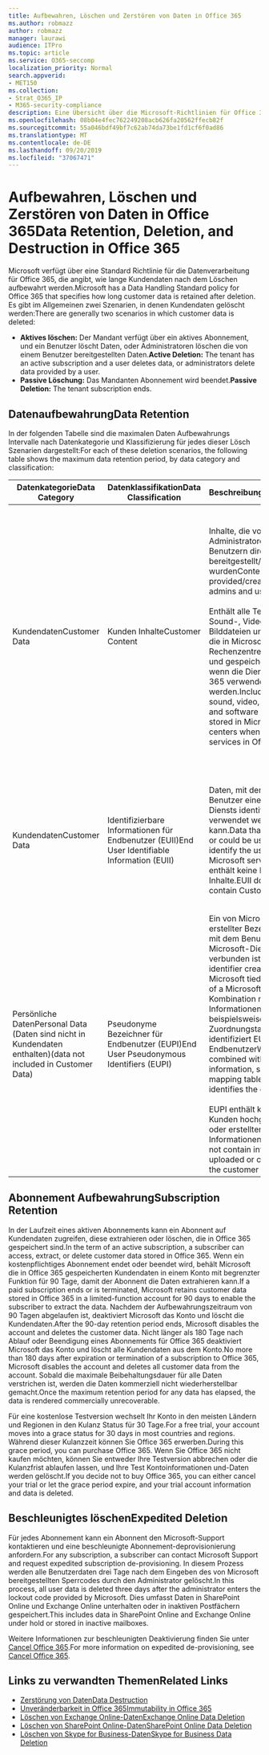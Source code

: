 ```yaml
---
title: Aufbewahren, Löschen und Zerstören von Daten in Office 365
ms.author: robmazz
author: robmazz
manager: laurawi
audience: ITPro
ms.topic: article
ms.service: O365-seccomp
localization_priority: Normal
search.appverid:
- MET150
ms.collection:
- Strat_O365_IP
- M365-security-compliance
description: Eine Übersicht über die Microsoft-Richtlinien für Office 365 zur Aufbewahrung, Löschung und Vernichtung von Daten.
ms.openlocfilehash: 08b04e4fec762249208acb626fa20562ffecb82f
ms.sourcegitcommit: 55a046bdf49bf7c62ab74da73be1fd1cf6f0ad86
ms.translationtype: MT
ms.contentlocale: de-DE
ms.lasthandoff: 09/20/2019
ms.locfileid: "37067471"
---
```

# <a name="data-retention-deletion-and-destruction-in-office-365"></a><span data-ttu-id="d9188-103">Aufbewahren, Löschen und Zerstören von Daten in Office 365</span><span class="sxs-lookup"><span data-stu-id="d9188-103">Data Retention, Deletion, and Destruction in Office 365</span></span>

<span data-ttu-id="d9188-104">Microsoft verfügt über eine Standard Richtlinie für die Datenverarbeitung für Office 365, die angibt, wie lange Kundendaten nach dem Löschen aufbewahrt werden.</span><span class="sxs-lookup"><span data-stu-id="d9188-104">Microsoft has a Data Handling Standard policy for Office 365 that specifies how long customer data is retained after deletion.</span></span> <span data-ttu-id="d9188-105">Es gibt im Allgemeinen zwei Szenarien, in denen Kundendaten gelöscht werden:</span><span class="sxs-lookup"><span data-stu-id="d9188-105">There are generally two scenarios in which customer data is deleted:</span></span>

- <span data-ttu-id="d9188-106">**Aktives löschen:** Der Mandant verfügt über ein aktives Abonnement, und ein Benutzer löscht Daten, oder Administratoren löschen die von einem Benutzer bereitgestellten Daten.</span><span class="sxs-lookup"><span data-stu-id="d9188-106">**Active Deletion:** The tenant has an active subscription and a user deletes data, or administrators delete data provided by a user.</span></span>
- <span data-ttu-id="d9188-107">**Passive Löschung:** Das Mandanten Abonnement wird beendet.</span><span class="sxs-lookup"><span data-stu-id="d9188-107">**Passive Deletion:** The tenant subscription ends.</span></span>

## <a name="data-retention"></a><span data-ttu-id="d9188-108">Datenaufbewahrung</span><span class="sxs-lookup"><span data-stu-id="d9188-108">Data Retention</span></span>

<span data-ttu-id="d9188-109">In der folgenden Tabelle sind die maximalen Daten Aufbewahrungs Intervalle nach Datenkategorie und Klassifizierung für jedes dieser Lösch Szenarien dargestellt:</span><span class="sxs-lookup"><span data-stu-id="d9188-109">For each of these deletion scenarios, the following table shows the maximum data retention period, by data category and classification:</span></span>

| <span data-ttu-id="d9188-110">Datenkategorie</span><span class="sxs-lookup"><span data-stu-id="d9188-110">Data Category</span></span> | <span data-ttu-id="d9188-111">Datenklassifikation</span><span class="sxs-lookup"><span data-stu-id="d9188-111">Data Classification</span></span> | <span data-ttu-id="d9188-112">Beschreibung</span><span class="sxs-lookup"><span data-stu-id="d9188-112">Description</span></span> | <span data-ttu-id="d9188-113">Beispiele</span><span class="sxs-lookup"><span data-stu-id="d9188-113">Examples</span></span> | <span data-ttu-id="d9188-114">Aufbewahrungszeitraum</span><span class="sxs-lookup"><span data-stu-id="d9188-114">Retention Period</span></span> |
|-----------------|-----------------|-----------------|----------------------------------|-------------------------------|
| <span data-ttu-id="d9188-115">Kundendaten</span><span class="sxs-lookup"><span data-stu-id="d9188-115">Customer Data</span></span> | <span data-ttu-id="d9188-116">Kunden Inhalte</span><span class="sxs-lookup"><span data-stu-id="d9188-116">Customer Content</span></span>| <span data-ttu-id="d9188-117">Inhalte, die von Administratoren und Benutzern direkt bereitgestellt/erstellt wurden</span><span class="sxs-lookup"><span data-stu-id="d9188-117">Content directly provided/created by admins and users</span></span> <br><br> <span data-ttu-id="d9188-118">Enthält alle Text-, Sound-, Video-, Bilddateien und Software, die in Microsoft-Rechenzentren erstellt und gespeichert werden, wenn die Dienste in Office 365 verwendet werden.</span><span class="sxs-lookup"><span data-stu-id="d9188-118">Includes all text, sound, video, image files, and software created and stored in Microsoft data centers when using the services in Office 365</span></span> | <span data-ttu-id="d9188-119">Beispiele für die am häufigsten verwendeten Office 365 Anwendungen, die Benutzern das Erstellen von Daten ermöglichen, sind Word, Excel, PowerPoint, Outlook und OneNote.</span><span class="sxs-lookup"><span data-stu-id="d9188-119">Examples of the most commonly used Office 365 applications that allow users to author data include Word, Excel, PowerPoint, Outlook, and OneNote</span></span> <br><br> <span data-ttu-id="d9188-120">Kunden Inhalte enthalten auch kundeneigene/bereitgestellte Geheimnisse (Kennwörter, Zertifikate, Verschlüsselungsschlüssel, Speicherschlüssel)</span><span class="sxs-lookup"><span data-stu-id="d9188-120">Customer content also includes customer-owned/provided secrets (passwords, certificates, encryption keys, storage keys)</span></span> | <span data-ttu-id="d9188-121">**Aktives Lösch Szenario:** höchstens 30 Tage</span><span class="sxs-lookup"><span data-stu-id="d9188-121">**Active Deletion Scenario:** at most 30 days</span></span> <br><br> <span data-ttu-id="d9188-122">**Szenario für passive Löschung:** höchstens 180 Tage</span><span class="sxs-lookup"><span data-stu-id="d9188-122">**Passive Deletion Scenario:** at most 180 days</span></span> |
| <span data-ttu-id="d9188-123">Kundendaten</span><span class="sxs-lookup"><span data-stu-id="d9188-123">Customer Data</span></span> | <span data-ttu-id="d9188-124">Identifizierbare Informationen für Endbenutzer (EUII)</span><span class="sxs-lookup"><span data-stu-id="d9188-124">End User Identifiable Information (EUII)</span></span> | <span data-ttu-id="d9188-125">Daten, mit denen der Benutzer eines Microsoft-Diensts identifiziert oder verwendet werden kann.</span><span class="sxs-lookup"><span data-stu-id="d9188-125">Data that identifies or could be used to identify the user of a Microsoft service.</span></span> <span data-ttu-id="d9188-126">EUII enthält keine Kunden Inhalte.</span><span class="sxs-lookup"><span data-stu-id="d9188-126">EUII does not contain Customer content</span></span> | <span data-ttu-id="d9188-127">Benutzername oder Anzeigename (Domäne \ Benutzername)</span><span class="sxs-lookup"><span data-stu-id="d9188-127">User name or display name (DOMAIN\UserName)</span></span> <br><br> <span data-ttu-id="d9188-128">Benutzerprinzipalname (Name @ Domäne)</span><span class="sxs-lookup"><span data-stu-id="d9188-128">User principal name (name@domain)</span></span> <br><br>  <span data-ttu-id="d9188-129">Benutzerspezifische IP-Adressen</span><span class="sxs-lookup"><span data-stu-id="d9188-129">User-specific IP addresses</span></span> | <span data-ttu-id="d9188-130">**Aktives Lösch Szenario:** höchstens 180 Tage (nur eine mandantenadministrator Aktion)</span><span class="sxs-lookup"><span data-stu-id="d9188-130">**Active Deletion Scenario:** at most 180 days (only a tenant administrator action)</span></span> <br><br> <span data-ttu-id="d9188-131">**Szenario für passive Löschung:** höchstens 180 Tage</span><span class="sxs-lookup"><span data-stu-id="d9188-131">**Passive Deletion Scenario:** at most 180 days</span></span> |
| <span data-ttu-id="d9188-132">Persönliche Daten</span><span class="sxs-lookup"><span data-stu-id="d9188-132">Personal Data</span></span> <br> <span data-ttu-id="d9188-133">(Daten sind nicht in Kundendaten enthalten)</span><span class="sxs-lookup"><span data-stu-id="d9188-133">(data not included in Customer Data)</span></span> | <span data-ttu-id="d9188-134">Pseudonyme Bezeichner für Endbenutzer (EUPI)</span><span class="sxs-lookup"><span data-stu-id="d9188-134">End User Pseudonymous Identifiers (EUPI)</span></span> | <span data-ttu-id="d9188-135">Ein von Microsoft erstellter Bezeichner, der mit dem Benutzer eines Microsoft-Diensts verbunden ist.</span><span class="sxs-lookup"><span data-stu-id="d9188-135">An identifier created by Microsoft tied to the user of a Microsoft service.</span></span> <span data-ttu-id="d9188-136">In Kombination mit anderen Informationen, beispielsweise einer Zuordnungstabelle, identifiziert EUPI den Endbenutzer</span><span class="sxs-lookup"><span data-stu-id="d9188-136">When combined with other information, such as a mapping table, EUPI identifies the end user</span></span> <br><br> <span data-ttu-id="d9188-137">EUPI enthält keine vom Kunden hochgeladenen oder erstellten Informationen.</span><span class="sxs-lookup"><span data-stu-id="d9188-137">EUPI does not contain information uploaded or created by the customer</span></span> | <span data-ttu-id="d9188-138">Benutzer-GUIDs, PUIDs oder SIDs</span><span class="sxs-lookup"><span data-stu-id="d9188-138">User GUIDs, PUIDs, or SIDs</span></span> <br><br> <span data-ttu-id="d9188-139">Sitzungs-IDs</span><span class="sxs-lookup"><span data-stu-id="d9188-139">Session IDs</span></span> | <span data-ttu-id="d9188-140">**Aktives Lösch Szenario:** höchstens 30 Tage</span><span class="sxs-lookup"><span data-stu-id="d9188-140">**Active Deletion Scenario:** at most 30 days</span></span> <br><br> <span data-ttu-id="d9188-141">**Szenario für passive Löschung:** höchstens 180 Tage</span><span class="sxs-lookup"><span data-stu-id="d9188-141">**Passive Deletion Scenario:** at most 180 days</span></span> |

## <a name="subscription-retention"></a><span data-ttu-id="d9188-142">Abonnement Aufbewahrung</span><span class="sxs-lookup"><span data-stu-id="d9188-142">Subscription Retention</span></span>

<span data-ttu-id="d9188-143">In der Laufzeit eines aktiven Abonnements kann ein Abonnent auf Kundendaten zugreifen, diese extrahieren oder löschen, die in Office 365 gespeichert sind.</span><span class="sxs-lookup"><span data-stu-id="d9188-143">In the term of an active subscription, a subscriber can access, extract, or delete customer data stored in Office 365.</span></span> <span data-ttu-id="d9188-144">Wenn ein kostenpflichtiges Abonnement endet oder beendet wird, behält Microsoft die in Office 365 gespeicherten Kundendaten in einem Konto mit begrenzter Funktion für 90 Tage, damit der Abonnent die Daten extrahieren kann.</span><span class="sxs-lookup"><span data-stu-id="d9188-144">If a paid subscription ends or is terminated, Microsoft retains customer data stored in Office 365 in a limited-function account for 90 days to enable the subscriber to extract the data.</span></span> <span data-ttu-id="d9188-145">Nachdem der Aufbewahrungszeitraum von 90 Tagen abgelaufen ist, deaktiviert Microsoft das Konto und löscht die Kundendaten.</span><span class="sxs-lookup"><span data-stu-id="d9188-145">After the 90-day retention period ends, Microsoft disables the account and deletes the customer data.</span></span> <span data-ttu-id="d9188-146">Nicht länger als 180 Tage nach Ablauf oder Beendigung eines Abonnements für Office 365 deaktiviert Microsoft das Konto und löscht alle Kundendaten aus dem Konto.</span><span class="sxs-lookup"><span data-stu-id="d9188-146">No more than 180 days after expiration or termination of a subscription to Office 365, Microsoft disables the account and deletes all customer data from the account.</span></span> <span data-ttu-id="d9188-147">Sobald die maximale Beibehaltungsdauer für alle Daten verstrichen ist, werden die Daten kommerziell nicht wiederherstellbar gemacht.</span><span class="sxs-lookup"><span data-stu-id="d9188-147">Once the maximum retention period for any data has elapsed, the data is rendered commercially unrecoverable.</span></span>

<span data-ttu-id="d9188-148">Für eine ﻿kostenlose Testversion wechselt Ihr Konto in den meisten Ländern und Regionen in den Kulanz Status für 30 Tage.</span><span class="sxs-lookup"><span data-stu-id="d9188-148">For a free trial, your account moves into a grace status for 30 days in most countries and regions.</span></span> <span data-ttu-id="d9188-149">Während dieser Kulanzzeit können Sie Office 365 erwerben.</span><span class="sxs-lookup"><span data-stu-id="d9188-149">During this grace period, you can purchase Office 365.</span></span> <span data-ttu-id="d9188-150">Wenn Sie Office 365 nicht kaufen möchten, können Sie entweder Ihre Testversion abbrechen oder die Kulanzfrist ablaufen lassen, und Ihre Test Kontoinformationen und-Daten werden gelöscht.</span><span class="sxs-lookup"><span data-stu-id="d9188-150">If you decide not to buy Office 365, you can either cancel your trial or let the grace period expire, and your trial account information and data is deleted.</span></span>

## <a name="expedited-deletion"></a><span data-ttu-id="d9188-151">Beschleunigtes löschen</span><span class="sxs-lookup"><span data-stu-id="d9188-151">Expedited Deletion</span></span>

<span data-ttu-id="d9188-152">Für jedes Abonnement kann ein Abonnent den Microsoft-Support kontaktieren und eine beschleunigte Abonnement-deprovisionierung anfordern.</span><span class="sxs-lookup"><span data-stu-id="d9188-152">For any subscription, a subscriber can contact Microsoft Support and request expedited subscription de-provisioning.</span></span> <span data-ttu-id="d9188-153">In diesem Prozess werden alle Benutzerdaten drei Tage nach dem Eingeben des von Microsoft bereitgestellten Sperrcodes durch den Administrator gelöscht.</span><span class="sxs-lookup"><span data-stu-id="d9188-153">In this process, all user data is deleted three days after the administrator enters the lockout code provided by Microsoft.</span></span> <span data-ttu-id="d9188-154">Dies umfasst Daten in SharePoint Online und Exchange Online unterhalten oder in inaktiven Postfächern gespeichert.</span><span class="sxs-lookup"><span data-stu-id="d9188-154">This includes data in SharePoint Online and Exchange Online under hold or stored in inactive mailboxes.</span></span>

<span data-ttu-id="d9188-155">Weitere Informationen zur beschleunigten Deaktivierung finden Sie unter [Cancel Office 365](https://support.office.com/article/Cancel-Office-365-for-business-b1bc0bef-4608-4601-813a-cdd9f746709a).</span><span class="sxs-lookup"><span data-stu-id="d9188-155">For more information on expedited de-provisioning, see [Cancel Office 365](https://support.office.com/article/Cancel-Office-365-for-business-b1bc0bef-4608-4601-813a-cdd9f746709a).</span></span>

## <a name="related-links"></a><span data-ttu-id="d9188-156">Links zu verwandten Themen</span><span class="sxs-lookup"><span data-stu-id="d9188-156">Related Links</span></span>
- [<span data-ttu-id="d9188-157">Zerstörung von Daten</span><span class="sxs-lookup"><span data-stu-id="d9188-157">Data Destruction</span></span>](office-365-data-destruction.md)
- [<span data-ttu-id="d9188-158">Unveränderbarkeit in Office 365</span><span class="sxs-lookup"><span data-stu-id="d9188-158">Immutability in Office 365</span></span>](office-365-data-immutability.md)
- [<span data-ttu-id="d9188-159">Löschen von Exchange Online-Daten</span><span class="sxs-lookup"><span data-stu-id="d9188-159">Exchange Online Data Deletion</span></span>](office-365-exchange-online-data-deletion.md)
- [<span data-ttu-id="d9188-160">Löschen von SharePoint Online-Daten</span><span class="sxs-lookup"><span data-stu-id="d9188-160">SharePoint Online Data Deletion</span></span>](office-365-sharepoint-online-data-deletion.md)
- [<span data-ttu-id="d9188-161">Löschen von Skype for Business-Daten</span><span class="sxs-lookup"><span data-stu-id="d9188-161">Skype for Business Data Deletion</span></span>](office-365-skype-data-deletion.md)
